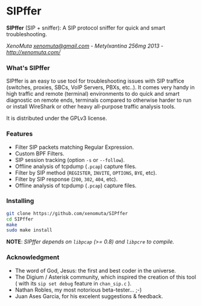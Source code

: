 # SIPffer
**SIPffer** (SIP + sniffer): A SIP protocol sniffer for quick and smart troubleshooting.

*XenoMuta <xenomuta@gmail.com> - Metylxantina 256mg 2013 - <http://xenomuta.com/>*

### What's SIPffer

SIPffer is an easy to use tool for troubleshooting issues with SIP traffice (switches, proxies, SBCs, VoIP Servers, PBXs, etc..).
It comes very handy in high traffic and remote (terminal) environments to do quick and smart diagnostic on remote ends, terminals compared to otherwise harder to run or install WireShark or other heavy all-purpose traffic analysis tools.

It is distributed under the GPLv3 license.

### Features

* Filter SIP packets matching Regular Expression.
* Custom BPF Filters.
* SIP session tracking (option `-s` or `--follow`).
* Offline analysis of tcpdump (`.pcap`) capture files.
* Filter by SIP method (`REGISTER`, `INVITE`, `OPTIONS`, `BYE`, etc).
* Filter by SIP response (`200`, `302`, `404`, etc).
* Offline analysis of tcpdump (`.pcap`) capture files.

### Installing

```sh
git clone https://github.com/xenomuta/SIPffer
cd SIPffer
make
sudo make install
```

**NOTE**: _SIPffer depends on `libpcap` (>= 0.8) and `libpcre` to compile._

### Acknowledgment

* The word of God, Jesus: the first and best coder in the universe.
* The Digium / Asterisk community, which inspired the creation of this tool ( with its `sip set debug` feature in `chan_sip.c` ).
* Nathan Robles, my most notorious beta-tester... ;-)
* Juan Ases Garcia, for his excelent suggestions & feedback.

